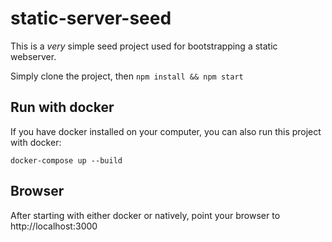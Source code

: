 # static-server-seed

This is a _very_ simple seed project used for bootstrapping a static webserver.

Simply clone the project, then `npm install && npm start`

## Run with docker

If you have docker installed on your computer, you can also run this project with docker:

`docker-compose up --build`

## Browser

After starting with either docker or natively, point your browser to http://localhost:3000

